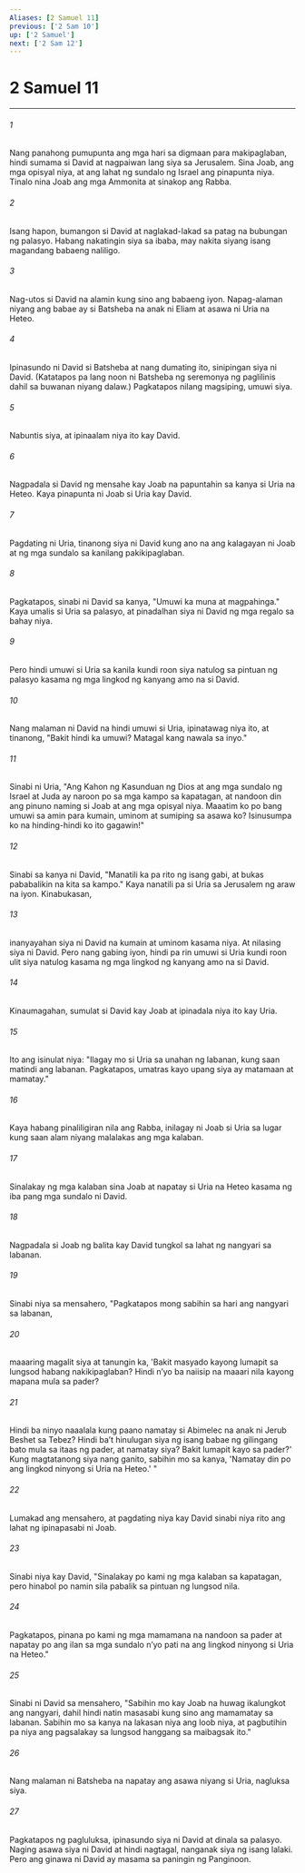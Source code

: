 ```yaml
---
Aliases: [2 Samuel 11]
previous: ['2 Sam 10']
up: ['2 Samuel']
next: ['2 Sam 12']
---
```

# 2 Samuel 11

***


###### 1 


Nang panahong pumupunta ang mga hari sa digmaan para makipaglaban, hindi sumama si David at nagpaiwan lang siya sa Jerusalem. Sina Joab, ang mga opisyal niya, at ang lahat ng sundalo ng Israel ang pinapunta niya. Tinalo nina Joab ang mga Ammonita at sinakop ang Rabba. 


###### 2 


Isang hapon, bumangon si David at naglakad-lakad sa patag na bubungan ng palasyo. Habang nakatingin siya sa ibaba, may nakita siyang isang magandang babaeng naliligo. 


###### 3 


Nag-utos si David na alamin kung sino ang babaeng iyon. Napag-alaman niyang ang babae ay si Batsheba na anak ni Eliam at asawa ni Uria na Heteo. 


###### 4 


Ipinasundo ni David si Batsheba at nang dumating ito, sinipingan siya ni David. (Katatapos pa lang noon ni Batsheba ng seremonya ng paglilinis dahil sa buwanan niyang dalaw.) Pagkatapos nilang magsiping, umuwi siya. 


###### 5 


Nabuntis siya, at ipinaalam niya ito kay David. 


###### 6 


Nagpadala si David ng mensahe kay Joab na papuntahin sa kanya si Uria na Heteo. Kaya pinapunta ni Joab si Uria kay David. 


###### 7 


Pagdating ni Uria, tinanong siya ni David kung ano na ang kalagayan ni Joab at ng mga sundalo sa kanilang pakikipaglaban. 


###### 8 


Pagkatapos, sinabi ni David sa kanya, "Umuwi ka muna at magpahinga." Kaya umalis si Uria sa palasyo, at pinadalhan siya ni David ng mga regalo sa bahay niya. 


###### 9 


Pero hindi umuwi si Uria sa kanila kundi roon siya natulog sa pintuan ng palasyo kasama ng mga lingkod ng kanyang amo na si David. 


###### 10 


Nang malaman ni David na hindi umuwi si Uria, ipinatawag niya ito, at tinanong, "Bakit hindi ka umuwi? Matagal kang nawala sa inyo." 


###### 11 


Sinabi ni Uria, "Ang Kahon ng Kasunduan ng Dios at ang mga sundalo ng Israel at Juda ay naroon po sa mga kampo sa kapatagan, at nandoon din ang pinuno naming si Joab at ang mga opisyal niya. Maaatim ko po bang umuwi sa amin para kumain, uminom at sumiping sa asawa ko? Isinusumpa ko na hinding-hindi ko ito gagawin!" 


###### 12 


Sinabi sa kanya ni David, "Manatili ka pa rito ng isang gabi, at bukas pababalikin na kita sa kampo." Kaya nanatili pa si Uria sa Jerusalem ng araw na iyon. Kinabukasan, 


###### 13 


inanyayahan siya ni David na kumain at uminom kasama niya. At nilasing siya ni David. Pero nang gabing iyon, hindi pa rin umuwi si Uria kundi roon ulit siya natulog kasama ng mga lingkod ng kanyang amo na si David. 


###### 14 


Kinaumagahan, sumulat si David kay Joab at ipinadala niya ito kay Uria. 


###### 15 


Ito ang isinulat niya: "Ilagay mo si Uria sa unahan ng labanan, kung saan matindi ang labanan. Pagkatapos, umatras kayo upang siya ay matamaan at mamatay." 


###### 16 


Kaya habang pinaliligiran nila ang Rabba, inilagay ni Joab si Uria sa lugar kung saan alam niyang malalakas ang mga kalaban. 


###### 17 


Sinalakay ng mga kalaban sina Joab at napatay si Uria na Heteo kasama ng iba pang mga sundalo ni David. 


###### 18 


Nagpadala si Joab ng balita kay David tungkol sa lahat ng nangyari sa labanan. 


###### 19 


Sinabi niya sa mensahero, "Pagkatapos mong sabihin sa hari ang nangyari sa labanan, 


###### 20 


maaaring magalit siya at tanungin ka, 'Bakit masyado kayong lumapit sa lungsod habang nakikipaglaban? Hindi nʼyo ba naiisip na maaari nila kayong mapana mula sa pader? 


###### 21 


Hindi ba ninyo naaalala kung paano namatay si Abimelec na anak ni Jerub Beshet sa Tebez? Hindi baʼt hinulugan siya ng isang babae ng gilingang bato mula sa itaas ng pader, at namatay siya? Bakit lumapit kayo sa pader?' Kung magtatanong siya nang ganito, sabihin mo sa kanya, 'Namatay din po ang lingkod ninyong si Uria na Heteo.' " 


###### 22 


Lumakad ang mensahero, at pagdating niya kay David sinabi niya rito ang lahat ng ipinapasabi ni Joab. 


###### 23 


Sinabi niya kay David, "Sinalakay po kami ng mga kalaban sa kapatagan, pero hinabol po namin sila pabalik sa pintuan ng lungsod nila. 


###### 24 


Pagkatapos, pinana po kami ng mga mamamana na nandoon sa pader at napatay po ang ilan sa mga sundalo nʼyo pati na ang lingkod ninyong si Uria na Heteo." 


###### 25 


Sinabi ni David sa mensahero, "Sabihin mo kay Joab na huwag ikalungkot ang nangyari, dahil hindi natin masasabi kung sino ang mamamatay sa labanan. Sabihin mo sa kanya na lakasan niya ang loob niya, at pagbutihin pa niya ang pagsalakay sa lungsod hanggang sa maibagsak ito." 


###### 26 


Nang malaman ni Batsheba na napatay ang asawa niyang si Uria, nagluksa siya. 


###### 27 


Pagkatapos ng pagluluksa, ipinasundo siya ni David at dinala sa palasyo. Naging asawa siya ni David at hindi nagtagal, nanganak siya ng isang lalaki. Pero ang ginawa ni David ay masama sa paningin ng Panginoon.
